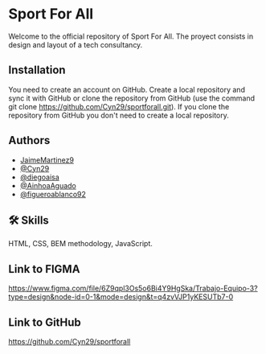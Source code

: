 
# Sport For All

Welcome to the official repository of Sport For All. The proyect consists in design and layout of a tech consultancy.

## Installation

You need to create an account on GitHub.
Create a local repository and sync it with GitHub or clone the repository from GitHub (use the command git clone https://github.com/Cyn29/sportforall.git). 
If you clone the repository from GitHub you don't need to create a local repository.

## Authors

- [JaimeMartinez9](https://github.com/JaimeMartinez9)
- [@Cyn29](https://github.com/Cyn29)
- [@diegoaisa](https://github.com/diegoaisa)
- [@AinhoaAguado](https://github.com/AinhoaAguado)
- [@figueroablanco92](https://github.com/figueroablanco92)

## 🛠 Skills

HTML, CSS, BEM methodology, JavaScript.

## Link to FIGMA

https://www.figma.com/file/6Z9qpl3Os5o6Bi4Y9HgSka/Trabajo-Equipo-3?type=design&node-id=0-1&mode=design&t=q4zvVJP1yKESUTb7-0

## Link to GitHub

https://github.com/Cyn29/sportforall